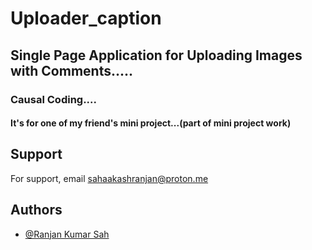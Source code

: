 # Uploader_caption

## Single Page Application for Uploading Images with Comments.....


### Causal Coding....

#### It's for one of my friend's mini project...(part of mini project work)


## Support

For support, email sahaakashranjan@proton.me

## Authors

- [@Ranjan Kumar Sah](https://github.com/AakashRanjansh)
